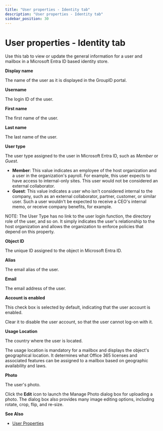 ```yaml
---
title: "User properties - Identity tab"
description: "User properties - Identity tab"
sidebar_position: 30
---
```


# User properties - Identity tab

Use this tab to view or update the general information for a user and mailbox in a Microsoft Entra
ID based identity store.

**Display name**

The name of the user as it is displayed in the GroupID portal.

**Username**

The login ID of the user.

**First name**

The first name of the user.

**Last name**

The last name of the user.

**User type**

The user type assigned to the user in Microsoft Entra ID, such as _Member_ or _Guest_.

- **Member**: This value indicates an employee of the host organization and a user in the
  organization's payroll. For example, this user expects to have access to internal-only sites. This
  user would not be considered an external collaborator.
- **Guest**: This value indicates a user who isn't considered internal to the company, such as an
  external collaborator, partner, customer, or similar user. Such a user wouldn't be expected to
  receive a CEO's internal memo, or receive company benefits, for example.

NOTE: The User Type has no link to the user login function, the directory role of the user, and so
on. It simply indicates the user's relationship to the host organization and allows the organization
to enforce policies that depend on this property.

**Object ID**

The unique ID assigned to the object in Microsoft Entra ID.

**Alias**

The email alias of the user.

**Email**

The email address of the user.

**Account is enabled**

This check box is selected by default, indicating that the user account is enabled.

Clear it to disable the user account, so that the user cannot log-on with it.

**Usage Location**

The country where the user is located.

The usage location is mandatory for a mailbox and displays the object's geographical location. It
determines what Office 365 licenses and associated features can be assigned to a mailbox based on
geographic availability and laws.

**Photo**

The user's photo.

Click the **Edit** icon to launch the Manage Photo dialog box for uploading a photo. The dialog box
also provides many image editing options, including rotate, crop, flip, and re-size.

**See Also**

- [User Properties](/docs/directorymanager/11.0/portal/user/properties/overview.md)
